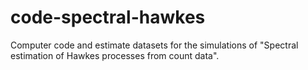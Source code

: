 # code-spectral-hawkes
Computer code and estimate datasets for the simulations of "Spectral estimation of Hawkes processes from count data".
